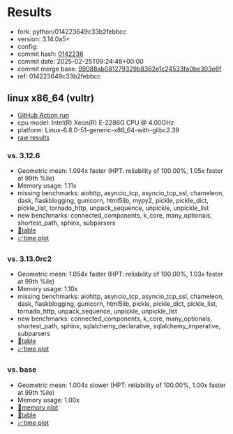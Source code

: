 # Results

- fork: python/014223649c33b2febbcc
- version: 3.14.0a5+
- config: 
- commit hash: [0142236](https://github.com/python/cpython/commit/0142236)
- commit date: 2025-02-25T09:24:48+00:00
- commit merge base: [99088ab081279329b8362e1c24533fa0be303e6f](https://github.com/python/cpython/commit/99088ab081279329b8362e1c24533fa0be303e6f)
- ref: 014223649c33b2febbcc

## linux x86_64 (vultr)

- [GitHub Action run](https://github.com/facebookexperimental/free-threading-benchmarking/actions/runs/13688338493)
- cpu model: Intel(R) Xeon(R) E-2286G CPU @ 4.00GHz
- platform: Linux-6.8.0-51-generic-x86_64-with-glibc2.39
- [raw results](bm-20250225-vultr-x86_64-python-014223649c33b2febbcc-3.14.0a5%2B-0142236.json)

### vs. 3.12.6

- Geometric mean: 1.094x faster (HPT: reliability of 100.00%, 1.05x faster at 99th %ile)
- Memory usage: 1.11x
- missing benchmarks: aiohttp, asyncio_tcp, asyncio_tcp_ssl, chameleon, dask, flaskblogging, gunicorn, html5lib, mypy2, pickle, pickle_dict, pickle_list, tornado_http, unpack_sequence, unpickle, unpickle_list
- new benchmarks: connected_components, k_core, many_optionals, shortest_path, sphinx, subparsers
- [📄table](bm-20250225-vultr-x86_64-python-014223649c33b2febbcc-3.14.0a5%2B-0142236-vs-3.12.6.md)
- [📈time plot](bm-20250225-vultr-x86_64-python-014223649c33b2febbcc-3.14.0a5%2B-0142236-vs-3.12.6.svg)

### vs. 3.13.0rc2

- Geometric mean: 1.054x faster (HPT: reliability of 100.00%, 1.03x faster at 99th %ile)
- Memory usage: 1.10x
- missing benchmarks: aiohttp, asyncio_tcp, asyncio_tcp_ssl, chameleon, dask, flaskblogging, gunicorn, html5lib, pickle, pickle_dict, pickle_list, tornado_http, unpack_sequence, unpickle, unpickle_list
- new benchmarks: connected_components, k_core, many_optionals, shortest_path, sphinx, sqlalchemy_declarative, sqlalchemy_imperative, subparsers
- [📄table](bm-20250225-vultr-x86_64-python-014223649c33b2febbcc-3.14.0a5%2B-0142236-vs-3.13.0rc2.md)
- [📈time plot](bm-20250225-vultr-x86_64-python-014223649c33b2febbcc-3.14.0a5%2B-0142236-vs-3.13.0rc2.svg)

### vs. base

- Geometric mean: 1.004x slower (HPT: reliability of 100.00%, 1.00x faster at 99th %ile)
- Memory usage: 1.00x
- [🧠memory plot](bm-20250225-vultr-x86_64-python-014223649c33b2febbcc-3.14.0a5%2B-0142236-vs-base-mem.svg)
- [📄table](bm-20250225-vultr-x86_64-python-014223649c33b2febbcc-3.14.0a5%2B-0142236-vs-base.md)
- [📈time plot](bm-20250225-vultr-x86_64-python-014223649c33b2febbcc-3.14.0a5%2B-0142236-vs-base.svg)


